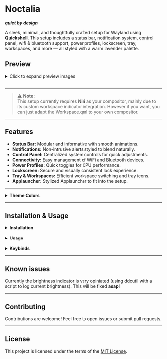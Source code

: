 # Noctalia

**_quiet by design_**

A sleek, minimal, and thoughtfully crafted setup for Wayland using **Quickshell**. This setup includes a status bar, notification system, control panel, wifi & bluetooth support, power profiles, lockscreen, tray, workspaces, and more — all styled with a warm lavender palette.

## Preview

<details>
<summary>Click to expand preview images</summary>

![Main](https://i.imgur.com/5mOIGD2.jpeg)  
</br>

![Control Panel](https://i.imgur.com/fJmCV6m.jpeg)  
</br>

![Applauncher](https://i.imgur.com/9OPV30q.jpeg)

</details>
<br>

---

> ⚠️ **Note:**  
> This setup currently requires **Niri** as your compositor, mainly due to its custom workspace indicator integration. However if you want, you can just adapt the Workspace.qml to your own compositor.

---

## Features

- **Status Bar:** Modular and informative with smooth animations.
- **Notifications:** Non-intrusive alerts styled to blend naturally.
- **Control Panel:** Centralized system controls for quick adjustments.
- **Connectivity:** Easy management of WiFi and Bluetooth devices.
- **Power Profiles:** Quick toggles for CPU performance.
- **Lockscreen:** Secure and visually consistent lock experience.
- **Tray & Workspaces:** Efficient workspace switching and tray icons.
- **Applauncher:** Stylized Applauncher to fit into the setup.

---

<details>
<summary><strong>Theme Colors</strong></summary>

| Color Role           | Color       | Description                     |
| -------------------- | ----------- | ------------------------------- |
| Background Primary   | `#0C0D11`   | Deep indigo-black               |
| Background Secondary | `#151720`   | Slightly lifted dark            |
| Background Tertiary  | `#1D202B`   | Soft contrast surface           |
| Surface              | `#1A1C26`   | Material-like base layer        |
| Surface Variant      | `#2A2D3A`   | Lightly elevated                |
| Text Primary         | `#CACEE2`   | Gentle off-white                |
| Text Secondary       | `#B7BBD0`   | Muted lavender-blue             |
| Text Disabled        | `#6B718A`   | Dimmed blue-gray                |
| Accent Primary       | `#A8AEFF`   | Light enchanted lavender        |
| Accent Secondary     | `#9EA0FF`   | Softer lavender hue             |
| Accent Tertiary      | `#8EABFF`   | Warm golden glow                |
| Error                | `#FF6B81`   | Soft rose red                   |
| Warning              | `#FFBB66`   | Candlelight amber-orange        |
| Highlight            | `#E3C2FF`   | Bright magical lavender         |
| Ripple Effect        | `#F3DEFF`   | Gentle soft splash              |
| On Accent            | `#1A1A1A`   | Text on accent background       |
| Outline              | `#44485A`   | Subtle bluish-gray line         |
| Shadow               | `#000000B3` | Standard soft black shadow      |
| Overlay              | `#11121ACC` | Deep bluish overlay             |

</details>

---

## Installation & Usage

<details>
<summary><strong>Installation</strong></summary>

Install quickshell:

```
yay -S quickshell-git
```

or use any other way of installing quickshell-git (flake, paru etc).

_Git clone the repo:_

```
git clone https://github.com/Ly-sec/Noctalia.git
```

_Move content to ~/.config/quickshell_

```
cd Noctalia && mv * ~/.config/quickshell/
```

</details>
</br>

<details>
<summary><strong>Usage</strong></summary>

### Start quickshell:

```
qs
```

(If you want to autostart it, just add it to your niri configuration.)

### Settings:

To make the weather widget, wallpaper manager and record button work you will have to open up the settings menu in to right panel (top right button to open panel) and edit said things accordingly.

</details>

</br>
<details>
<summary><strong>Keybinds</strong></summary>

### Open Applauncher:

```
 qs ipc call globalIPC toggleLauncher
```

You can keybind it however you want in your niri setup.

</details>

---

## Known issues

Currently the brightness indicator is very opiniated (using ddcutil with a script to log current brightness). This will be fixed **asap**!

---

## Contributing

Contributions are welcome! Feel free to open issues or submit pull requests.

---

## License

This project is licensed under the terms of the [MIT License](./LICENSE).
